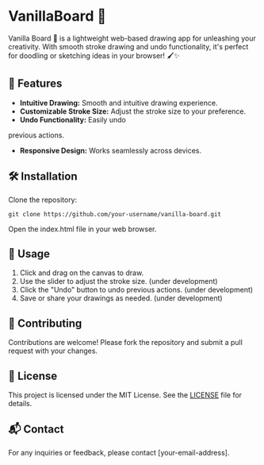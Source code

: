 # VanillaBoard 🎨

Vanilla Board 🎨 is a lightweight web-based drawing app for unleashing your creativity. With smooth stroke drawing and undo functionality, it's perfect for doodling or sketching ideas in your browser! 🖌️✨

## 🚀 Features

- **Intuitive Drawing:** Smooth and intuitive drawing experience.
- **Customizable Stroke Size:** Adjust the stroke size to your preference.
- **Undo Functionality:** Easily undo

previous actions.

- **Responsive Design:** Works seamlessly across devices.

## 🛠️ Installation

Clone the repository:

```
git clone https://github.com/your-username/vanilla-board.git
```

Open the index.html file in your web browser.

## 🎨 Usage

1. Click and drag on the canvas to draw.
2. Use the slider to adjust the stroke size. (under development)
3. Click the "Undo" button to undo previous actions. (under development)
4. Save or share your drawings as needed. (under development)

## 🤝 Contributing

Contributions are welcome! Please fork the repository and submit a pull request with your changes.

## 📝 License

This project is licensed under the MIT License. See the [LICENSE](LICENSE) file for details.

## 📬 Contact

For any inquiries or feedback, please contact [your-email-address].
